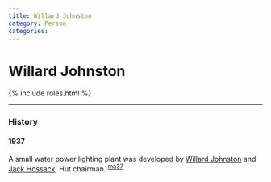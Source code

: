 ```yaml
---
title: Willard Johnston
category: Person
categories:
---
```

<!--img src="/img/20YY-Person-Template.jpeg" style="width: 40%;" align="right"-->
# Willard Johnston

{% include roles.html %}

---
### History

#### 1937

A small water power lighting plant was developed by [Willard Johnston](Willard-Johnston) and [Jack Hossack](/Person/Jack-Hossack), Hut chairman. <sup>[ma37][]</sup>

[ma37]: /Mountaineer-Annual#1937
